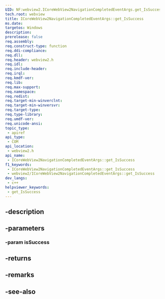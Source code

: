 ```yaml
---
UID: NF:webview2.ICoreWebView2NavigationCompletedEventArgs.get_IsSuccess
tech.root: webview
title: ICoreWebView2NavigationCompletedEventArgs::get_IsSuccess
ms.date: 
targetos: Windows
description: 
prerelease: false
req.assembly: 
req.construct-type: function
req.ddi-compliance: 
req.dll: 
req.header: webview2.h
req.idl: 
req.include-header: 
req.irql: 
req.kmdf-ver: 
req.lib: 
req.max-support: 
req.namespace: 
req.redist: 
req.target-min-winverclnt: 
req.target-min-winversvr: 
req.target-type: 
req.type-library: 
req.umdf-ver: 
req.unicode-ansi: 
topic_type:
 - apiref
api_type:
 - COM
api_location:
 - webview2.h
api_name:
 - ICoreWebView2NavigationCompletedEventArgs::get_IsSuccess
f1_keywords:
 - ICoreWebView2NavigationCompletedEventArgs::get_IsSuccess
 - webview2/ICoreWebView2NavigationCompletedEventArgs::get_IsSuccess
dev_langs:
 - c++
helpviewer_keywords:
 - get_IsSuccess
---
```


## -description

## -parameters

### -param isSuccess

## -returns

## -remarks

## -see-also

